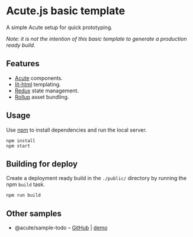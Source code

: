 # Acute.js basic template

A simple Acute setup for quick prototyping.

_Note: it is not the intention of this basic template to generate a production ready build._

## Features

- [Acute](https://github.com/liamnewmarch/acutejs) components.
- [lit-html](https://lit-html.polymer-project.org) templating.
- [Redux](https://redux.js.org) state management.
- [Rollup](https://rollupjs.org) asset bundling.

## Usage

Use [npm](https://npmjs.com) to install dependencies and run the local server.

```shell
npm install
npm start
```

## Building for deploy

Create a deployment ready build in the `./public/` directory by running the npm `build` task.

```shell
npm run build
```

## Other samples

* @acute/sample-todo – [GitHub](https://github.com/liamnewmarch/acutejs-sample-todo) | [demo](https://acutejs-sample-todo.firebaseapp.com)
